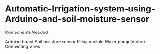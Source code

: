 # Automatic-Irrigation-system-using-Arduino-and-soil-moisture-sensor

Components Needed:

Arduino board
Soil moisture sensor
Relay module
Water pump (motor)
Connecting wires
